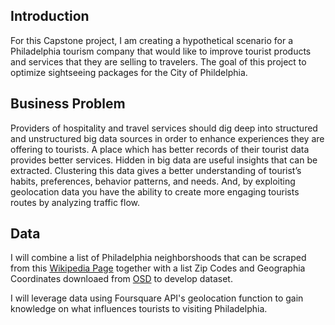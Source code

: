 ## Introduction

For this Capstone project, I am creating a hypothetical scenario for a Philadelphia tourism company that would like to improve tourist products and services that they are selling to travelers. The goal of this project to optimize sightseeing packages for the City of Phildelphia.

## Business Problem

Providers of hospitality and travel services should dig deep into structured and unstructured big data sources in order to enhance experiences they are offering to tourists. A place which has better records of their tourist data provides better services. Hidden in big data are useful insights that can be extracted. Clustering this data gives a better understanding of tourist’s habits, preferences, behavior patterns, and needs. And, by exploiting geolocation data you have the ability to create more engaging tourists routes by analyzing traffic flow. 

## Data

I will combine a list of Philadelphia neighborshoods that can be scraped from this [Wikipedia Page](https://en.wikipedia.org/wiki/List_of_Philadelphia_neighborhoods) together with a list Zip Codes and Geographia Coordinates downloaed from [OSD](https://public.opendatasoft.com/explore/dataset/us-zip-code-latitude-and-longitude/table/?refine.state=PA&q=philadelphia) to develop dataset.

I will leverage data using Foursquare API's geolocation function to gain knowledge on what influences tourists to visiting Philadelphia.